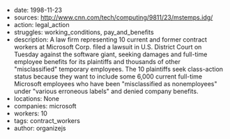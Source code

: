 - date: 1998-11-23
- sources: http://www.cnn.com/tech/computing/9811/23/mstemps.idg/
- action: legal_action
- struggles: working_conditions, pay_and_benefits
- description: A law firm representing 10 current and former contract workers at Microsoft Corp. filed a lawsuit in U.S. District Court on Tuesday against the software giant, seeking damages and full-time employee benefits for its plaintiffs and thousands of other "misclassified" temporary employees. The 10 plaintiffs seek class-action status because they want to include some 6,000 current full-time Microsoft employees who have been "misclassified as nonemployees" under "various erroneous labels" and denied company benefits.
- locations: None
- companies: microsoft
- workers: 10
- tags: contract_workers
- author: organizejs
